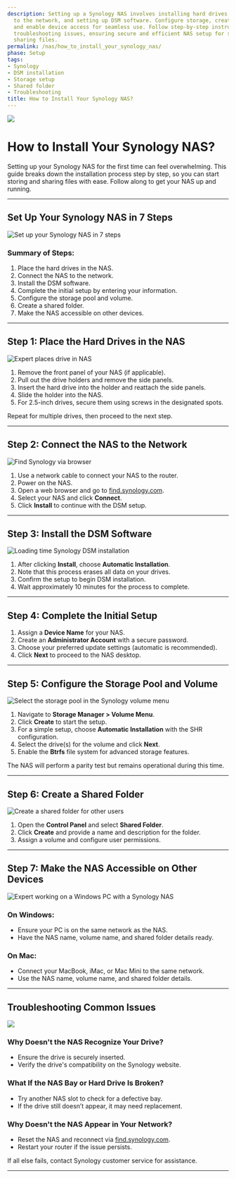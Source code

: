 ```yaml
---
description: Setting up a Synology NAS involves installing hard drives, connecting
  to the network, and setting up DSM software. Configure storage, create shared folders,
  and enable device access for seamless use. Follow step-by-step instructions for
  troubleshooting issues, ensuring secure and efficient NAS setup for storing and
  sharing files.
permalink: /nas/how_to_install_your_synology_nas/
phase: Setup
tags:
- Synology
- DSM installation
- Storage setup
- Shared folder
- Troubleshooting
title: How to Install Your Synology NAS?
---
```

![](/assets/images/nas/how_to_install_your_synology_nas.png)

# How to Install Your Synology NAS?

Setting up your Synology NAS for the first time can feel overwhelming. This guide breaks down the installation process step by step, so you can start storing and sharing files with ease. Follow along to get your NAS up and running.

---

## Set Up Your Synology NAS in 7 Steps

![Set up your Synology NAS in 7 steps](/assets/images/nas/037fd09028ef9b4d811bad4ed1787e02.jpeg)

### Summary of Steps:
1. Place the hard drives in the NAS.  
2. Connect the NAS to the network.  
3. Install the DSM software.  
4. Complete the initial setup by entering your information.  
5. Configure the storage pool and volume.  
6. Create a shared folder.  
7. Make the NAS accessible on other devices.  

---

## Step 1: Place the Hard Drives in the NAS

![Expert places drive in NAS](/assets/images/nas/c73c4c6c6ac6aecfc9197aadafad3bc7.jpeg)

1. Remove the front panel of your NAS (if applicable).  
2. Pull out the drive holders and remove the side panels.  
3. Insert the hard drive into the holder and reattach the side panels.  
4. Slide the holder into the NAS.  
5. For 2.5-inch drives, secure them using screws in the designated spots.  

Repeat for multiple drives, then proceed to the next step.

---

## Step 2: Connect the NAS to the Network

![Find Synology via browser](/assets/images/nas/0bb72a569b7c4fd12e0b2683dc1f764a.jpeg)

1. Use a network cable to connect your NAS to the router.  
2. Power on the NAS.  
3. Open a web browser and go to [find.synology.com](http://find.synology.com).  
4. Select your NAS and click **Connect**.  
5. Click **Install** to continue with the DSM setup.

---

## Step 3: Install the DSM Software

![Loading time Synology DSM installation](/assets/images/nas/fdfe19cde763b83cc20f4da31991dbbf.jpeg)

1. After clicking **Install**, choose **Automatic Installation**.  
2. Note that this process erases all data on your drives.  
3. Confirm the setup to begin DSM installation.  
4. Wait approximately 10 minutes for the process to complete.  

---

## Step 4: Complete the Initial Setup

1. Assign a **Device Name** for your NAS.  
2. Create an **Administrator Account** with a secure password.  
3. Choose your preferred update settings (automatic is recommended).  
4. Click **Next** to proceed to the NAS desktop.

---

## Step 5: Configure the Storage Pool and Volume

![Select the storage pool in the Synology volume menu](/assets/images/nas/83a5b454934219c0707f879279a82cce.jpeg)

1. Navigate to **Storage Manager > Volume Menu**.  
2. Click **Create** to start the setup.  
3. For a simple setup, choose **Automatic Installation** with the SHR configuration.  
4. Select the drive(s) for the volume and click **Next**.  
5. Enable the **Btrfs** file system for advanced storage features.  

The NAS will perform a parity test but remains operational during this time.

---

## Step 6: Create a Shared Folder

![Create a shared folder for other users](/assets/images/nas/a45f8571e1a11fae0a2cf580357a9fbd.jpeg)

1. Open the **Control Panel** and select **Shared Folder**.  
2. Click **Create** and provide a name and description for the folder.  
3. Assign a volume and configure user permissions.  

---

## Step 7: Make the NAS Accessible on Other Devices

![Expert working on a Windows PC with a Synology NAS](/assets/images/nas/d69226d227423545ab2951e142a5041f.jpeg)

### On Windows:
- Ensure your PC is on the same network as the NAS.  
- Have the NAS name, volume name, and shared folder details ready.  

### On Mac:
- Connect your MacBook, iMac, or Mac Mini to the same network.  
- Use the NAS name, volume name, and shared folder details.  

---

## Troubleshooting Common Issues

![](/assets/images/nas/b885121e9f0ed6147c89fc45bb4d5102.jpeg)

### Why Doesn't the NAS Recognize Your Drive?
- Ensure the drive is securely inserted.  
- Verify the drive's compatibility on the Synology website.  

### What If the NAS Bay or Hard Drive Is Broken?
- Try another NAS slot to check for a defective bay.  
- If the drive still doesn’t appear, it may need replacement.  

### Why Doesn't the NAS Appear in Your Network?
- Reset the NAS and reconnect via [find.synology.com](http://find.synology.com).  
- Restart your router if the issue persists.  

If all else fails, contact Synology customer service for assistance.

---
